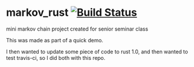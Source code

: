 # markov_rust [![Build Status](https://travis-ci.org/jcoates/markov_rust.svg?branch=master)](https://travis-ci.org/jcoates/markov_rust)
mini markov chain project created for senior seminar class

This was made as part of a quick demo.

I then wanted to update some piece of code to rust 1.0, and then wanted to test travis-ci, so I did both with this repo.
